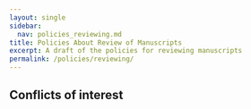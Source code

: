 ```yaml
---
layout: single
sidebar:
  nav: policies_reviewing.md
title: Policies About Review of Manuscripts
excerpt: A draft of the policies for reviewing manuscripts
permalink: /policies/reviewing/
---
```


## Conflicts of interest

